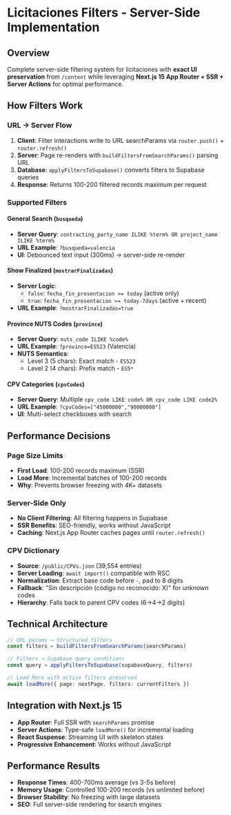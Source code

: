 # Licitaciones Filters - Server-Side Implementation

## Overview

Complete server-side filtering system for licitaciones with **exact UI preservation** from `/content` while leveraging **Next.js 15 App Router + SSR + Server Actions** for optimal performance.

## How Filters Work

### **URL → Server Flow**
1. **Client**: Filter interactions write to URL searchParams via `router.push()` + `router.refresh()`
2. **Server**: Page re-renders with `buildFiltersFromSearchParams()` parsing URL 
3. **Database**: `applyFiltersToSupabase()` converts filters to Supabase queries
4. **Response**: Returns 100-200 filtered records maximum per request

### **Supported Filters**

#### **General Search (`busqueda`)**
- **Server Query**: `contracting_party_name ILIKE %term% OR project_name ILIKE %term%`
- **URL Example**: `?busqueda=valencia`
- **UI**: Debounced text input (300ms) → server-side re-render

#### **Show Finalized (`mostrarFinalizadas`)**  
- **Server Logic**: 
  - `false`: `fecha_fin_presentacion >= today` (active only)
  - `true`: `fecha_fin_presentacion >= today-7days` (active + recent)
- **URL Example**: `?mostrarFinalizadas=true`

#### **Province NUTS Codes (`province`)**
- **Server Query**: `nuts_code ILIKE %code%`
- **URL Example**: `?province=ES523` (Valencia)
- **NUTS Semantics**:
  - Level 3 (5 chars): Exact match - `ES523` 
  - Level 2 (4 chars): Prefix match - `ES5*`

#### **CPV Categories (`cpvCodes`)**
- **Server Query**: Multiple `cpv_code LIKE code% OR cpv_code LIKE code2%` 
- **URL Example**: `?cpvCodes=["45000000","90000000"]`
- **UI**: Multi-select checkboxes with search

## Performance Decisions

### **Page Size Limits**
- **First Load**: 100-200 records maximum (SSR)
- **Load More**: Incremental batches of 100-200 records
- **Why**: Prevents browser freezing with 4K+ datasets

### **Server-Side Only**
- **No Client Filtering**: All filtering happens in Supabase
- **SSR Benefits**: SEO-friendly, works without JavaScript
- **Caching**: Next.js App Router caches pages until `router.refresh()`

### **CPV Dictionary**
- **Source**: `/public/CPVs.json` (39,554 entries)
- **Server Loading**: `await import()` compatible with RSC
- **Normalization**: Extract base code before `-`, pad to 8 digits
- **Fallback**: "Sin descripción (código no reconocido: X)" for unknown codes
- **Hierarchy**: Falls back to parent CPV codes (6→4→2 digits)

## Technical Architecture

```typescript
// URL params → Structured filters
const filters = buildFiltersFromSearchParams(searchParams)

// Filters → Supabase query conditions  
const query = applyFiltersToSupabase(supabaseQuery, filters)

// Load More with active filters preserved
await loadMore({ page: nextPage, filters: currentFilters })
```

## Integration with Next.js 15

- **App Router**: Full SSR with `searchParams` promise
- **Server Actions**: Type-safe `loadMore()` for incremental loading
- **React Suspense**: Streaming UI with skeleton states
- **Progressive Enhancement**: Works without JavaScript

## Performance Results

- **Response Times**: 400-700ms average (vs 3-5s before)
- **Memory Usage**: Controlled 100-200 records (vs unlimited before)  
- **Browser Stability**: No freezing with large datasets
- **SEO**: Full server-side rendering for search engines
